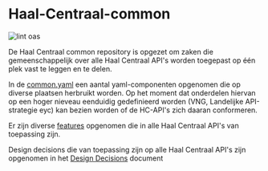 # Haal-Centraal-common

![lint oas](https://github.com/VNG-Realisatie/Haal-Centraal-Common/workflows/lint-oas/badge.svg)

De Haal Centraal common repository is opgezet om zaken die gemeenschappelijk over alle Haal Centraal API's worden toegepast op één plek vast te leggen en te delen. 

In de [common.yaml](./api-specificatie/common.yaml) een aantal yaml-componenten opgenomen die op diverse plaatsen herbruikt worden. Op het moment dat onderdelen hiervan op een hoger nieveau eenduidig gedefinieerd worden (VNG, Landelijke API-strategie eyc) kan bezien worden of de HC-API's zich daaran conformeren.

Er zijn diverse [features](./features) opgenomen die in alle Haal Centraal API's van toepassing zijn. 

Design decisions die van toepassing zijn op alle Haal Centraal API's zijn opgenomen in het [Design Decisions](./docs/design_decisions.md) document
